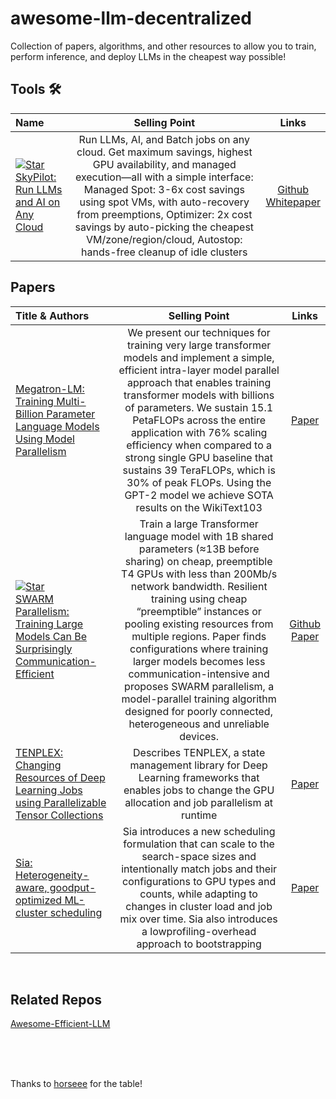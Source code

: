 # awesome-llm-decentralized
Collection of papers, algorithms, and other resources to allow you to train, perform inference, and deploy LLMs in the cheapest way possible!

## Tools 🛠️

| Name | Selling Point | Links |
|:----|  :----: | :---:|
|[![Star](https://img.shields.io/github/stars/skypilot-org/skypilot.svg?style=social&label=Star)](https://github.com/skypilot-org/skypilot)<br>[SkyPilot: Run LLMs and AI on Any Cloud](https://github.com/skypilot-org/skypilot) | Run LLMs, AI, and Batch jobs on any cloud. Get maximum savings, highest GPU availability, and managed execution—all with a simple interface: Managed Spot: 3-6x cost savings using spot VMs, with auto-recovery from preemptions, Optimizer: 2x cost savings by auto-picking the cheapest VM/zone/region/cloud, Autostop: hands-free cleanup of idle clusters |[Github](https://github.com/skypilot-org/skypilot) <br/> [Whitepaper](https://arxiv.org/pdf/2205.07147.pdf)|


## Papers

| Title & Authors | Selling Point | Links |
|:----|  :----: | :---:|
|[Megatron-LM: Training Multi-Billion Parameter Language Models Using Model Parallelism](https://arxiv.org/pdf/1909.08053.pdf) | We present our techniques for training very large transformer models and implement a simple, efficient intra-layer model parallel approach that enables training transformer models with billions of parameters. We sustain 15.1 PetaFLOPs across the entire application with 76% scaling efficiency when compared to a strong single GPU baseline that sustains 39 TeraFLOPs, which is 30% of peak FLOPs. Using the GPT-2 model we achieve SOTA results on the WikiText103  | [Paper](https://arxiv.org/pdf/1909.08053.pdf)|
|[![Star](https://img.shields.io/github/stars/yandex-research/swarm.svg?style=social&label=Star)](https://github.com/yandex-research/swarm)<br>[SWARM Parallelism: Training Large Models Can Be Surprisingly Communication-Efficient](https://arxiv.org/abs/2301.11913) | Train a large Transformer language model with 1B shared parameters (≈13B before sharing) on cheap, preemptible T4 GPUs with less than 200Mb/s network bandwidth. Resilient training using cheap “preemptible” instances or pooling existing resources from multiple regions. Paper finds configurations where training larger models becomes less communication-intensive and proposes SWARM parallelism, a model-parallel training algorithm designed for poorly connected, heterogeneous and unreliable devices. |[Github](https://github.com/yandex-research/swarm) <br> [Paper](https://arxiv.org/abs/2301.11913)|
|[TENPLEX: Changing Resources of Deep Learning Jobs using Parallelizable Tensor Collections](https://arxiv.org/abs/2301.11913) | Describes TENPLEX, a state management library for Deep Learning frameworks that enables jobs to change the GPU allocation and job parallelism at runtime | [Paper](https://arxiv.org/abs/2301.11913)|
|[Sia: Heterogeneity-aware, goodput-optimized ML-cluster scheduling](https://dl.acm.org/doi/pdf/10.1145/3600006.3613175) | Sia introduces a new scheduling formulation that can scale to the search-space sizes and intentionally match jobs and their configurations to GPU types and counts, while adapting to changes in cluster load and job mix over time. Sia also introduces a lowprofiling-overhead approach to bootstrapping  | [Paper](https://dl.acm.org/doi/pdf/10.1145/3600006.3613175)|
<br/>


## Related Repos

[Awesome-Efficient-LLM](https://github.com/horseee/Awesome-Efficient-LLM)

<br/><br/><br/>

Thanks to [horseee](https://github.com/horseee/Awesome-Efficient-LLM/blob/main/README.md?plain=1) for the table!
